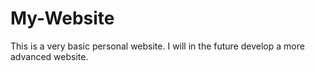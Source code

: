 # My-Website
This is a very basic personal website. I will in the future develop a more advanced website.

